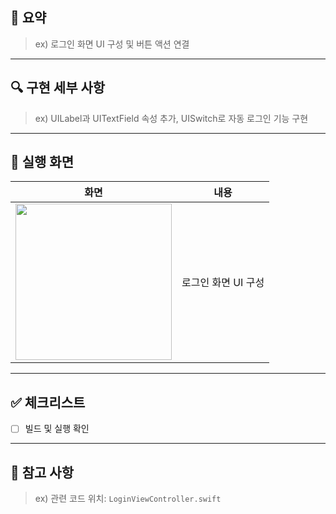 ## 📄 요약

<!-- 이 PR이 어떤 목적을 가지고 있는지 한 줄로 요약해주세요. -->
> ex) 로그인 화면 UI 구성 및 버튼 액션 연결

---

## 🔍 구현 세부 사항

<!-- 구현 과정에서 고려한 사항이나 선택한 접근 방식을 설명해주세요. -->
> ex) UILabel과 UITextField 속성 추가, UISwitch로 자동 로그인 기능 구현

---

## 📸 실행 화면

| 화면 | 내용 |
|------|------|
| <img src="" width="250"/> | 로그인 화면 UI 구성 |


---

## ✅ 체크리스트

- [ ] 빌드 및 실행 확인 

---

## 🧩 참고 사항

<!-- 리뷰어가 참고해야 할 문서, 링크, 기타 정보가 있다면 작성해주세요. -->
> ex) 관련 코드 위치: `LoginViewController.swift`
